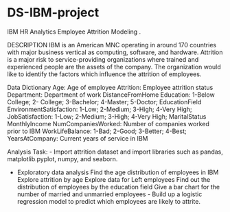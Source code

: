 # DS-IBM-project
IBM HR Analytics Employee Attrition Modeling .

DESCRIPTION  IBM is an American MNC operating in around 170 countries with major business vertical as computing, software, and hardware. Attrition is a major risk to service-providing organizations where trained and experienced people are the assets of the company. The organization would like to identify the factors which influence the attrition of employees. 

Data Dictionary 
Age: Age of employee
Attrition: Employee attrition status 
Department: Department of work
DistanceFromHome 
Education: 1-Below College; 2- College; 3-Bachelor; 4-Master; 5-Doctor; 
EducationField 
EnvironmentSatisfaction: 1-Low; 2-Medium; 3-High; 4-Very High; 
JobSatisfaction: 1-Low; 2-Medium; 3-High; 4-Very High;
MaritalStatus 
MonthlyIncome 
NumCompaniesWorked: Number of companies worked prior to IBM
WorkLifeBalance: 1-Bad; 2-Good; 3-Better; 4-Best;
YearsAtCompany: Current years of service in IBM 

Analysis Task: -
Import attrition dataset and import libraries such as pandas, matplotlib.pyplot, numpy, and seaborn. 
- Exploratory data analysis 
Find the age distribution of employees in IBM Explore attrition by age Explore data for Left employees 
Find out the distribution of employees by the education field
Give a bar chart for the number of married and unmarried employees -
Build up a logistic regression model to predict which employees are likely to attrite.

